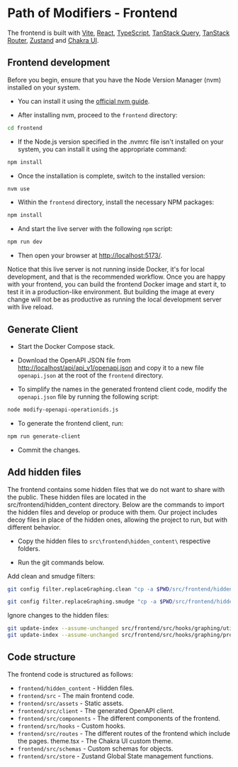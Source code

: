 # Path of Modifiers - Frontend

The frontend is built with [Vite](https://vitejs.dev/), [React](https://react.dev/), [TypeScript](https://www.typescriptlang.org/), [TanStack Query](https://tanstack.com/query/latest), [TanStack Router](https://tanstack.com/router/latest), [Zustand](https://github.com/pmndrs/zustand) and [Chakra UI](https://v2.chakra-ui.com/).

## Frontend development

Before you begin, ensure that you have the Node Version Manager (nvm) installed on your system.

- You can install it using the [official nvm guide](https://github.com/nvm-sh/nvm#installing-and-updating).

- After installing nvm, proceed to the `frontend` directory:

```bash
cd frontend
```

- If the Node.js version specified in the .nvmrc file isn't installed on your system, you can install it using the appropriate command:

```bash
npm install
```

- Once the installation is complete, switch to the installed version:

```bash
nvm use
```

- Within the `frontend` directory, install the necessary NPM packages:

```bash
npm install
```

- And start the live server with the following `npm` script:

```bash
npm run dev
```

- Then open your browser at [http://localhost:5173/](http://localhost:5173/).

Notice that this live server is not running inside Docker, it's for local development, and that is the recommended workflow. Once you are happy with your frontend, you can build the frontend Docker image and start it, to test it in a production-like environment. But building the image at every change will not be as productive as running the local development server with live reload.

## Generate Client

- Start the Docker Compose stack.

- Download the OpenAPI JSON file from [http://localhost/api/api_v1/openapi.json](http://localhost/api/api_v1/openapi.json) and copy it to a new file `openapi.json` at the root of the `frontend` directory.

- To simplify the names in the generated frontend client code, modify the `openapi.json` file by running the following script:

```bash
node modify-openapi-operationids.js
```

- To generate the frontend client, run:

```bash
npm run generate-client
```

- Commit the changes.

## Add hidden files

The frontend contains some hidden files that we do not want to share with the public. These hidden files are located in the src/frontend/hidden_content directory. Below are the commands to import the hidden files and develop or produce with them. Our project includes decoy files in place of the hidden ones, allowing the project to run, but with different behavior.

- Copy the hidden files to `src\frontend\hidden_content\` respective folders.

- Run the git commands below.

Add clean and smudge filters:

```bash
git config filter.replaceGraphing.clean "cp -a $PWD/src/frontend/hidden_content/graphing_hidden/* $PWD/src/frontend/src/hooks/graphing/"

git config filter.replaceGraphing.smudge "cp -a $PWD/src/frontend/hidden_content/graphing_decoy/* $PWD/src/frontend/src/hooks/graphing/"
```

Ignore changes to the hidden files:

```bash
git update-index --assume-unchanged src/frontend/src/hooks/graphing/utils.tsx
git update-index --assume-unchanged src/frontend/src/hooks/graphing/processPlottingData.tsx
```

## Code structure

The frontend code is structured as follows:

- `frontend/hidden_content` - Hidden files.
- `frontend/src` - The main frontend code.
- `frontend/src/assets` - Static assets.
- `frontend/src/client` - The generated OpenAPI client.
- `frontend/src/components` - The different components of the frontend.
- `frontend/src/hooks` - Custom hooks.
- `frontend/src/routes` - The different routes of the frontend which include the pages.
  theme.tsx - The Chakra UI custom theme.
- `frontend/src/schemas` - Custom schemas for objects.
- `frontend/src/store` - Zustand Global State management functions.

